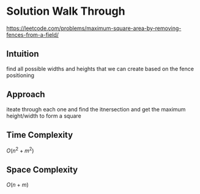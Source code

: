 # Solution Walk Through
https://leetcode.com/problems/maximum-square-area-by-removing-fences-from-a-field/

## Intuition
find all possible widths and heights that we can create based on the fence positioning

## Approach
iteate through each one and find the itnersection and get the maximum height/width to form a square

## Time Complexity
$O(n^2 + m^2)$

## Space Complexity
$O(n + m)$



